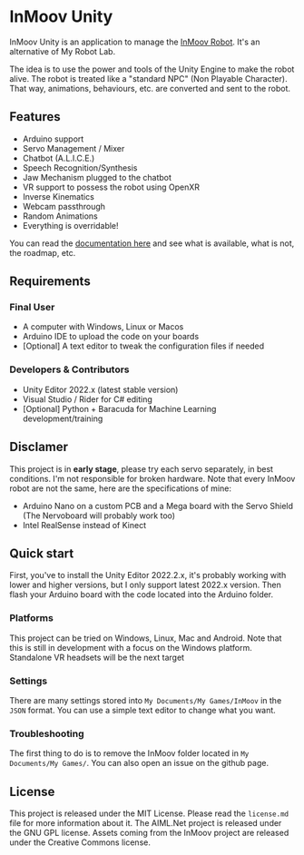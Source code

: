 # InMoov Unity

InMoov Unity is an application to manage the [InMoov Robot](https://www.inmoov.fr). It's an alternative of My Robot Lab.

The idea is to use the power and tools of the Unity Engine to make the robot alive.
The robot is treated like a "standard NPC" (Non Playable Character). That way, animations, behaviours, etc. are converted and sent to the robot.

## Features
- Arduino support
- Servo Management / Mixer
- Chatbot (A.L.I.C.E.)
- Speech Recognition/Synthesis
- Jaw Mechanism plugged to the chatbot
- VR support to possess the robot using OpenXR
- Inverse Kinematics
- Webcam passthrough
- Random Animations
- Everything is overridable!

You can read the [documentation here](Documentation/README.md) and see what is available, what is not, the roadmap, etc.

## Requirements
### Final User
- A computer with Windows, Linux or Macos
- Arduino IDE to upload the code on your boards
- [Optional] A text editor to tweak the configuration files if needed

### Developers & Contributors
- Unity Editor 2022.x (latest stable version)
- Visual Studio / Rider for C# editing
- [Optional] Python + Baracuda for Machine Learning development/training

## Disclamer
This project is in **early stage**, please try each servo separately, in best conditions. I'm not responsible for broken hardware. 
Note that every InMoov robot are not the same, here are the specifications of mine:
- Arduino Nano on a custom PCB and a Mega board with the Servo Shield (The Nervoboard will probably work too)
- Intel RealSense instead of Kinect

## Quick start
First, you've to install the Unity Editor 2022.2.x, it's probably working with lower and higher versions, but I only support latest 2022.x version.
Then flash your Arduino board with the code located into the Arduino folder.

### Platforms
This project can be tried on Windows, Linux, Mac and Android. Note that this is still in development with a focus on the Windows platform.
Standalone VR headsets will be the next target

### Settings
There are many settings stored into `My Documents/My Games/InMoov` in the `JSON` format. You can use a simple text editor to change what you want.

### Troubleshooting
The first thing to do is to remove the InMoov folder located in `My Documents/My Games/`. You can also open an issue on the github page.

## License
This project is released under the MIT License. Please read the `license.md` file for more information about it.
The AIML.Net project is released under the GNU GPL license.
Assets coming from the InMoov project are released under the Creative Commons license.

